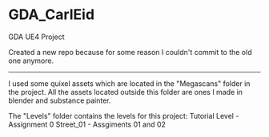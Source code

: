 # GDA_CarlEid
GDA UE4 Project

Created a new repo because for some reason I couldn't commit to the old one anymore.

----------------------------------------------------------------------------------------

I used some quixel assets which are located in the "Megascans" folder in the project.
All the assets located outside this folder are ones I made in blender and substance painter.

The "Levels" folder contains the levels for this project:
Tutorial Level - Assignment 0
Street_01 - Assgiments 01 and 02
